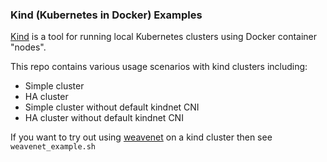 ### Kind (Kubernetes in Docker) Examples

[Kind](https://github.com/kubernetes-sigs/kind) is a tool for running local Kubernetes clusters using Docker container "nodes".

This repo contains various usage scenarios with kind clusters including:
* Simple cluster
* HA cluster
* Simple cluster without default kindnet CNI
* HA cluster without default kindnet CNI
 
If you want to try out using [weavenet](https://github.com/weaveworks/weave) on a kind cluster then see `weavenet_example.sh` 
